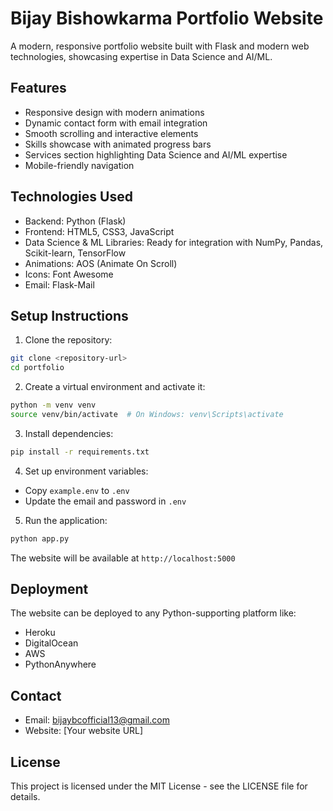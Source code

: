 # Bijay Bishowkarma Portfolio Website

A modern, responsive portfolio website built with Flask and modern web technologies, showcasing expertise in Data Science and AI/ML.

## Features

- Responsive design with modern animations
- Dynamic contact form with email integration
- Smooth scrolling and interactive elements
- Skills showcase with animated progress bars
- Services section highlighting Data Science and AI/ML expertise
- Mobile-friendly navigation

## Technologies Used

- Backend: Python (Flask)
- Frontend: HTML5, CSS3, JavaScript
- Data Science & ML Libraries: Ready for integration with NumPy, Pandas, Scikit-learn, TensorFlow
- Animations: AOS (Animate On Scroll)
- Icons: Font Awesome
- Email: Flask-Mail

## Setup Instructions

1. Clone the repository:
```bash
git clone <repository-url>
cd portfolio
```

2. Create a virtual environment and activate it:
```bash
python -m venv venv
source venv/bin/activate  # On Windows: venv\Scripts\activate
```

3. Install dependencies:
```bash
pip install -r requirements.txt
```

4. Set up environment variables:
- Copy `example.env` to `.env`
- Update the email and password in `.env`

5. Run the application:
```bash
python app.py
```

The website will be available at `http://localhost:5000`

## Deployment

The website can be deployed to any Python-supporting platform like:
- Heroku
- DigitalOcean
- AWS
- PythonAnywhere

## Contact

- Email: bijaybcofficial13@gmail.com
- Website: [Your website URL]

## License

This project is licensed under the MIT License - see the LICENSE file for details.
